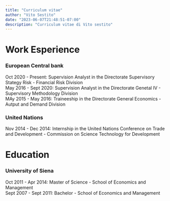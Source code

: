 ```yaml
---
title: "Curriculum vitae"
author: "Vito Sestito"
date: "2023-06-07T21:48:51-07:00"
description: "Curriculum vitae di Vito sestito"
---
```

# Work Esperience
### European Central bank
Oct 2020 - Present: Supervision Analyst in the Directorate Supervisory Stategy Risk - Financial Risk Division  
May 2016 - Sept 2020: Supervision Analyst in the Directorate Genetal IV - Supervisory Methodology Division  
MAy 2015 - May 2016: Traineeship in the Directorate General Economics - Autput and Demand Division  

### United Nations
Nov 2014 - Dec 2014: Internship in the United Nations Conference on Trade and Development - Commission on Science Technology for Development  

# Education
### University of Siena
Oct 2011 - Apr 2014: Master of Science - School of Economics and Management  
Sept 2007 - Sept 2011: Bachelor - School of Economics and Management  
